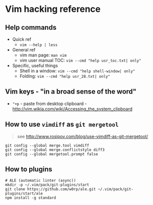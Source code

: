 
# Vim hacking reference

## Help commands

- Quick ref
  - `vim --help | less`
- General ref
  - vim man page: `man vim`
  - vim user manual TOC: `vim --cmd "help usr_toc.txt| only"`
- Specific, useful things
  - Shell in a window: `vim --cmd "help shell-window| only"`
  - Folding: `vim --cmd "help usr_28.txt| only"`

## Vim keys - "in a broad sense of the word"
- `"+p` - paste from desktop clipboard - http://vim.wikia.com/wiki/Accessing_the_system_clipboard

## How to use `vimdiff` as `git mergetool`

> see http://www.rosipov.com/blog/use-vimdiff-as-git-mergetool/

```
git config --global merge.tool vimdiff
git config --global merge.conflictstyle diff3
git config --global mergetool.prompt false
```

## How to plugins

```
# ALE (automatic linter (async))
mkdir -p ~/.vim/pack/git-plugins/start
git clone https://github.com/w0rp/ale.git ~/.vim/pack/git-plugins/start/ale
npm install -g standard
```
